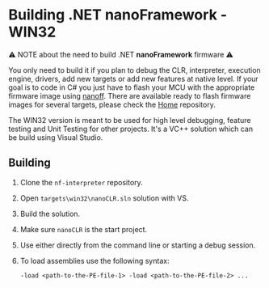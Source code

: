 # Building .NET nanoFramework - WIN32

⚠️ NOTE about the need to build .NET **nanoFramework** firmware ⚠️

You only need to build it if you plan to debug the CLR, interpreter, execution engine, drivers, add new targets or add new features at native level.
If your goal is to code in C# you just have to flash your MCU with the appropriate firmware image using [nanoff](https://github.com/nanoframework/nanoFirmwareFlasher).
There are available ready to flash firmware images for several targets, please check the [Home](https://github.com/nanoframework/Home#firmware-for-reference-boards) repository.

The WIN32 version is meant to be used for high level debugging, feature testing and Unit Testing for other projects.
It's a VC++ solution which can be build using Visual Studio.

## Building

1. Clone the `nf-interpreter` repository.
1. Open `targets\win32\nanoCLR.sln` solution with VS.
1. Build the solution.
1. Make sure `nanoCLR` is the start project.
1. Use either directly from the command line or starting a debug session.
1. To load assemblies use the following syntax:

    ```console
    -load <path-to-the-PE-file-1> -load <path-to-the-PE-file-2> ...
    ```

